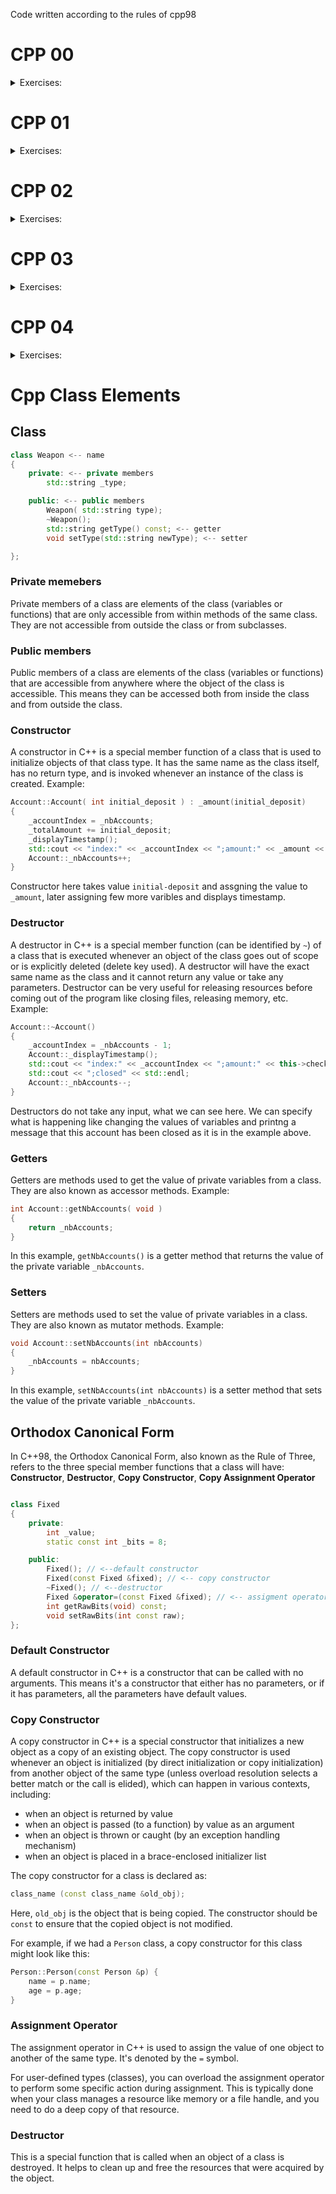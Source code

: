 Code written according to the rules of cpp98
# CPP 00
<details>
<summary>Exercises: </summary>
	<strong>ex00</strong><br>
This C++ program takes command-line arguments and prints them in uppercase, separated by spaces. It uses toupper from <cctype> for conversion. If no arguments are provided, it prints a "noise" message.<br>

<strong>ex01</strong><br>
<strong>ex02</strong><br>
Code defines an `Account` class representing a bank account. It includes methods for deposits, withdrawals, checking balance, and displaying account status. The class also tracks total number of accounts, total amount in all accounts, total deposits, and total withdrawals using static members. A timestamp is printed in console output using a private static method. The [constructor](#constructor) initializes a new account with a deposit, and the [destructor](#Destructor) closes the account.

</details>

# CPP 01
<details>
<summary>Exercises: </summary>
<strong>ex00</strong> <br>
	
<strong>ex01</strong> <br>
<strong>ex02</strong> <br>
<strong>ex03</strong> <br>
<strong>ex04</strong> <br>
<strong>ex05</strong> <br>
</details>

# CPP 02
<details>
<summary>Exercises: </summary>
<strong>ex00</strong> <br>	
<strong>ex01</strong> <br>
<strong>ex02</strong> <br>
</details>

# CPP 03
<details>
<summary>Exercises: </summary>
<strong>ex00</strong> <br>	
<strong>ex01</strong> <br>
<strong>ex02</strong> <br>
<strong>ex03</strong> <br>
</details>

# CPP 04
<details>
<summary>Exercises: </summary>
<strong>ex00</strong> <br>
	
<strong>ex01</strong> <br>
<strong>ex02</strong> <br>

</details>

# Cpp Class Elements
## Class
```cpp
class Weapon <-- name
{
    private: <-- private members
        std::string _type;

    public: <-- public members
        Weapon( std::string type);
        ~Weapon();
        std::string getType() const; <-- getter
        void setType(std::string newType); <-- setter

};
```
### Private memebers 
Private members of a class are elements of the class (variables or functions) that are only accessible from within methods of the same class. They are not accessible from outside the class or from subclasses.

### Public members
Public members of a class are elements of the class (variables or functions) that are accessible from anywhere where the object of the class is accessible. This means they can be accessed both from inside the class and from outside the class.
### Constructor
A constructor in C++ is a special member function of a class that is used to initialize objects of that class type. It has the same name as the class itself, has no return type, and is invoked whenever an instance of the class is created.
Example: 
```cpp
Account::Account( int initial_deposit ) : _amount(initial_deposit)
{
    _accountIndex = _nbAccounts;
    _totalAmount += initial_deposit;
    _displayTimestamp();
    std::cout << "index:" << _accountIndex << ";amount:" << _amount << ";created" << std::endl;
    Account::_nbAccounts++;
}
```
Constructor here takes value `initial-deposit` and assgning the value to `_amount`, later assigning few more varibles and displays timestamp.
### Destructor
A destructor in C++ is a special member function (can be identified by `~`) of a class that is executed whenever an object of the class goes out of scope or is explicitly deleted (delete key used). A destructor will have the exact same name as the class and it cannot return any value or take any parameters. Destructor can be very useful for releasing resources before coming out of the program like closing files, releasing memory, etc.
Example:
```cpp
Account::~Account()
{
	_accountIndex = _nbAccounts - 1;
	Account::_displayTimestamp();
	std::cout << "index:" << _accountIndex << ";amount:" << this->checkAmount();
	std::cout << ";closed" << std::endl;
	Account::_nbAccounts--;
}
```
Destructors do not take any input, what we can see here. We can specify what is happening like changing the values of variables and printng a message that this account has been closed as it is in the example above.
### Getters
Getters are methods used to get the value of private variables from a class. They are also known as accessor methods.
Example:
```cpp
int Account::getNbAccounts( void ) 
{
	return _nbAccounts;
}
```
In this example, `getNbAccounts()` is a getter method that returns the value of the private variable `_nbAccounts`.

### Setters
Setters are methods used to set the value of private variables in a class. They are also known as mutator methods.
Example:
```cpp
void Account::setNbAccounts(int nbAccounts) 
{
	_nbAccounts = nbAccounts;
}
```

In this example, `setNbAccounts(int nbAccounts)` is a setter method that sets the value of the private variable `_nbAccounts`.
## Orthodox Canonical Form
In C++98, the Orthodox Canonical Form, also known as the Rule of Three, refers to the three special member functions that a class will have:
**Constructor**, **Destructor**, **Copy Constructor**, **Copy Assignment Operator**
```cpp

class Fixed 
{
    private:
        int _value;
        static const int _bits = 8;

    public: 
        Fixed(); // <--default constructor
        Fixed(const Fixed &fixed); // <-- copy constructor
        ~Fixed(); // <--destructor
        Fixed &operator=(const Fixed &fixed); // <-- assigment operator
        int getRawBits(void) const; 
        void setRawBits(int const raw);
};

```
### Default Constructor
A default constructor in C++ is a constructor that can be called with no arguments. This means it's a constructor that either has no parameters, or if it has parameters, all the parameters have default values.
### Copy Constructor
A copy constructor in C++ is a special constructor that initializes a new object as a copy of an existing object. The copy constructor is used whenever an object is initialized (by direct initialization or copy initialization) from another object of the same type (unless overload resolution selects a better match or the call is elided), which can happen in various contexts, including:

- when an object is returned by value
- when an object is passed (to a function) by value as an argument
- when an object is thrown or caught (by an exception handling mechanism)
- when an object is placed in a brace-enclosed initializer list

The copy constructor for a class is declared as:

```cpp
class_name (const class_name &old_obj);
```

Here, `old_obj` is the object that is being copied. The constructor should be `const` to ensure that the copied object is not modified.

For example, if we had a `Person` class, a copy constructor for this class might look like this:

```cpp
Person::Person(const Person &p) {
    name = p.name;
    age = p.age;
}
```
### Assignment Operator
The assignment operator in C++ is used to assign the value of one object to another of the same type. It's denoted by the `=` symbol.

For user-defined types (classes), you can overload the assignment operator to perform some specific action during assignment. This is typically done when your class manages a resource like memory or a file handle, and you need to do a deep copy of that resource.

### Destructor
This is a special function that is called when an object of a class is destroyed. It helps to clean up and free the resources that were acquired by the object.

